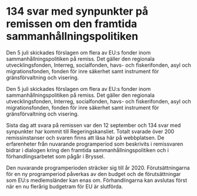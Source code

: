 # 134 svar med synpunkter på remissen om den framtida sammanhållningspolitiken

Den 5 juli skickades förslagen om flera av EU:s fonder inom sammanhållningspolitiken på remiss. Det gäller den regionala utvecklingsfonden, Interreg, socialfonden, havs- och fiskerifonden, asyl och migrationsfonden, fonden för inre säkerhet samt instrument för gränsförvaltning och visering.

Den 5 juli skickades förslagen om flera av EU:s fonder inom sammanhållningspolitiken på remiss. Det gäller den regionala utvecklingsfonden, Interreg, socialfonden, havs- och fiskerifonden, asyl och migrationsfonden, fonden för inre säkerhet samt instrument för gränsförvaltning och visering.

Sista dag att svara på remissen var den 12 september och 134 svar med synpunkter har kommit till Regeringskansliet. Totalt svarade över 200 remissinstanser och svaren finns att läsa här på webbplatsen. De erfarenheter från nuvarande programperiod som beskrivits i remissvaren bidrar i dialogen kring den framtida sammanhållningspolitiken och i förhandlingsarbetet som pågår i Bryssel.

Den nuvarande programperioden sträcker sig till år 2020. Förutsättningarna för en ny programperiod påverkas av den budget och de förutsättningar som EU:s medlemsländer kan enas om. Förhandlingarna kan avslutas först när en nu flerårig budgetram för EU är slutförda.
